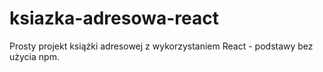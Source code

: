 # ksiazka-adresowa-react
Prosty projekt książki adresowej z wykorzystaniem React - podstawy bez użycia npm.
